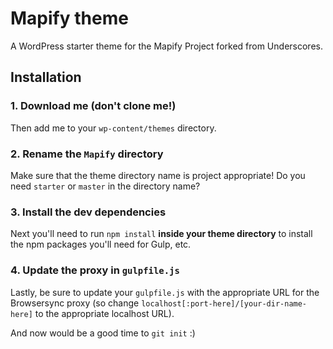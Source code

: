 # Mapify theme

A WordPress starter theme for the Mapify Project forked from Underscores.

## Installation

### 1. Download me (don't clone me!)

Then add me to your `wp-content/themes` directory.

### 2. Rename the `Mapify` directory

Make sure that the theme directory name is project appropriate! Do you need `starter` or `master` in the directory name?

### 3. Install the dev dependencies

Next you'll need to run `npm install` **inside your theme directory** to install the npm packages you'll need for Gulp, etc.

### 4. Update the proxy in `gulpfile.js`

Lastly, be sure to update your `gulpfile.js` with the appropriate URL for the Browsersync proxy (so change `localhost[:port-here]/[your-dir-name-here]` to the appropriate localhost URL).

And now would be a good time to `git init` :)
